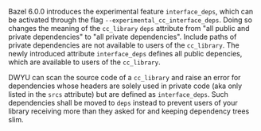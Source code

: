 Bazel 6.0.0 introduces the experimental feature `interface_deps`, which can be activated through the flag `--experimental_cc_interface_deps`.
Doing so changes the meaning of the `cc_library` `deps` attribute from "all public and private dependencies" to "all private dependencies".
Include paths of private dependencies are not available to users of the `cc_library`.
The newly introduced attribute `interface_deps` defines all public depencies, which are available to users of the `cc_library`.

DWYU can scan the source code of a `cc_library` and raise an error for dependencies whose headers are solely used in private code (aka only listed in the `srcs` attribute) but are defined as `interface_deps`.
Such dependencies shall be moved to `deps` instead to prevent users of your library receiving more than they asked for and keeping dependency trees slim.
